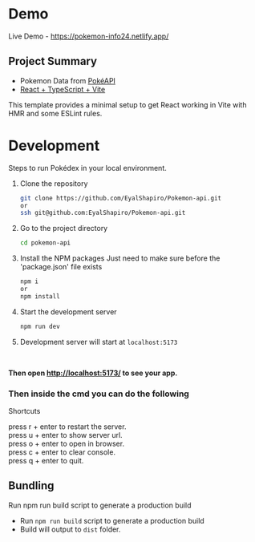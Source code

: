 # Demo

Live Demo - <https://pokemon-info24.netlify.app/>

## Project Summary

- Pokemon Data from [PokéAPI](https://pokeapi.co/)
- [React + TypeScript + Vite](https://vitejs.dev/)

This template provides a minimal setup to get React working in Vite with HMR and some ESLint rules.

# Development

Steps to run Pokédex in your local environment.

1. Clone the repository

   ```sh
   git clone https://github.com/EyalShapiro/Pokemon-api.git
   or 
   ssh git@github.com:EyalShapiro/Pokemon-api.git
   ```

2. Go to the project directory

   ```sh
   cd pokemon-api
   ```

3. Install the NPM packages
Just need to make sure before the 'package.json' file exists

   ```sh
   npm i
   or
   npm install
   ```

4. Start the development server

   ```sh
   npm run dev
   ```

5. Development server will start at `localhost:5173`

<br/>

**Then open <http://localhost:5173/> to see your app.**
### Then inside the cmd you can do the following

  Shortcuts<br/>

  press r + enter to restart the server.<br/>
  press u + enter to show server url.<br/>
  press o + enter to open in browser.<br/>
  press c + enter to clear console.<br/>
  press q + enter to quit.
  
## Bundling

Run npm run build script to generate a production build

- Run `npm run build` script to generate a production build
- Build will output to `dist` folder.


